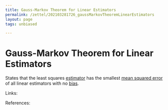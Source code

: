 ```yaml
---
title: Gauss-Markov Theorem for Linear Estimators
permalink: /zettel/202103281726_gaussMarkovTheoremLinearEstimators
layout: page
tags: unbiased

---
```

# Gauss-Markov Theorem for Linear Estimators

States that the least squares [estimator](202012241539_estimatorDefinition) has the smallest [mean squared error](202101162041_lossFunctions) 
of all linear estimators with no [bias](202012241553_biasDefinition).

Links: 

References: 

